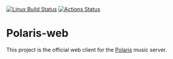 [![Linux Build Status](https://travis-ci.org/agersant/polaris-web.svg?branch=master)](https://travis-ci.org/agersant/polaris-web)
[![Actions Status](https://github.com/agersant/polaris-web/workflows/Build/badge.svg)](https://github.com/agersant/polaris-web/actions)

# Polaris-web
This project is the official web client for the [Polaris](https://github.com/agersant/polaris) music server.
